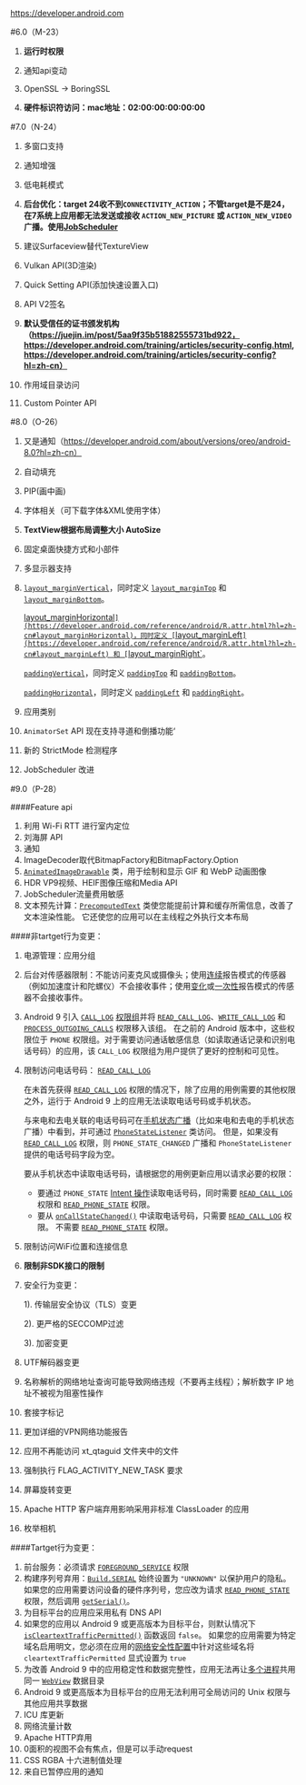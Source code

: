 

https://developer.android.com

#6.0（M-23）

1. __运行时权限__

2. 通知api变动

3. OpenSSL -> BoringSSL

4. __硬件标识符访问：mac地址：02:00:00:00:00:00__

   

#7.0（N-24）

1. 多窗口支持

2. 通知增强

3. 低电耗模式

4. __后台优化：target 24收不到`CONNECTIVITY_ACTION`；不管target是不是24，在7系统上应用都无法发送或接收 `ACTION_NEW_PICTURE` 或 `ACTION_NEW_VIDEO` 广播。使用[JobScheduler](https://developer.android.com/reference/android/app/job/JobScheduler.html?hl=zh-cn)__

5. 建议Surfaceview替代TextureView

6. Vulkan API(3D渲染)

7. Quick Setting API(添加快速设置入口)

8. API V2签名

9. __默认受信任的证书颁发机构（https://juejin.im/post/5aa9f35b51882555731bd922，https://developer.android.com/training/articles/security-config.html, https://developer.android.com/training/articles/security-config?hl=zh-cn）__

10. 作用域目录访问

11. Custom Pointer API

    

#8.0（O-26）

1. 又是通知（https://developer.android.com/about/versions/oreo/android-8.0?hl=zh-cn）

2. 自动填充

3. PIP(画中画)

4. 字体相关（可下载字体&XML使用字体）

5. __TextView根据布局调整大小 AutoSize__

6. 固定桌面快捷方式和小部件

7. 多显示器支持

8. [`layout_marginVertical`](https://developer.android.com/reference/android/R.attr.html?hl=zh-cn#layout_marginVertical)，同时定义 [`layout_marginTop`](https://developer.android.com/reference/android/R.attr.html?hl=zh-cn#layout_marginTop) 和 [`layout_marginBottom`](https://developer.android.com/reference/android/R.attr.html?hl=zh-cn#layout_marginBottom)。

   [layout_marginHorizontal`](https://developer.android.com/reference/android/R.attr.html?hl=zh-cn#layout_marginHorizontal)，同时定义 [`layout_marginLeft`](https://developer.android.com/reference/android/R.attr.html?hl=zh-cn#layout_marginLeft) 和 [`layout_marginRight`](https://developer.android.com/reference/android/R.attr.html?hl=zh-cn#layout_marginRight)。

   [`paddingVertical`](https://developer.android.com/reference/android/R.attr.html?hl=zh-cn#paddingVertical)，同时定义 [`paddingTop`](https://developer.android.com/reference/android/R.attr.html?hl=zh-cn#paddingTop) 和 [`paddingBottom`](https://developer.android.com/reference/android/R.attr.html?hl=zh-cn#paddingBottom)。

   [`paddingHorizontal`](https://developer.android.com/reference/android/R.attr.html?hl=zh-cn#paddingHorizontal)，同时定义 [`paddingLeft`](https://developer.android.com/reference/android/R.attr.html?hl=zh-cn#paddingLeft) 和 [`paddingRight`](https://developer.android.com/reference/android/R.attr.html?hl=zh-cn#paddingRight)。

9. 应用类别

10. `AnimatorSet` API 现在支持寻道和倒播功能‘

11. 新的 StrictMode 检测程序

12. JobScheduler 改进



#9.0（P-28）

####Feature api

1. 利用 Wi-Fi RTT 进行室内定位
2. 刘海屏 API
3. 通知
4. ImageDecoder取代BitmapFactory和BitmapFactory.Option
5.  [`AnimatedImageDrawable`](https://developer.android.com/reference/android/graphics/drawable/AnimatedImageDrawable.html?hl=zh-cn) 类，用于绘制和显示 GIF 和 WebP 动画图像
6. HDR VP9视频、HEIF图像压缩和Media API
7. JobScheduler流量费用敏感
8. 文本预先计算：[`PrecomputedText`](https://developer.android.com/reference/android/text/PrecomputedText?hl=zh-cn) 类使您能提前计算和缓存所需信息，改善了文本渲染性能。 它还使您的应用可以在主线程之外执行文本布局

  

####非tartget行为变更：

1. 电源管理：应用分组

2. 后台对传感器限制：不能访问麦克风或摄像头；使用[连续](https://source.android.com/devices/sensors/report-modes?hl=zh-cn#continuous)报告模式的传感器（例如加速度计和陀螺仪）不会接收事件；使用[变化](https://source.android.com/devices/sensors/report-modes?hl=zh-cn#on-change)或[一次性](https://source.android.com/devices/sensors/report-modes?hl=zh-cn#one-shot)报告模式的传感器不会接收事件。

3. Android 9 引入 [`CALL_LOG`](https://developer.android.com/reference/android/Manifest.permission_group?hl=zh-cn#CALL_LOG) [权限组](https://developer.android.com/guide/topics/permissions/overview?hl=zh-cn#perm-groups)并将 [`READ_CALL_LOG`](https://developer.android.com/reference/android/Manifest.permission?hl=zh-cn#READ_CALL_LOG)、[`WRITE_CALL_LOG`](https://developer.android.com/reference/android/Manifest.permission?hl=zh-cn#WRITE_CALL_LOG) 和 [`PROCESS_OUTGOING_CALLS`](https://developer.android.com/reference/android/Manifest.permission?hl=zh-cn#PROCESS_OUTGOING_CALLS) 权限移入该组。 在之前的 Android 版本中，这些权限位于 `PHONE` 权限组。对于需要访问通话敏感信息（如读取通话记录和识别电话号码）的应用，该 `CALL_LOG` 权限组为用户提供了更好的控制和可见性。

4. 限制访问电话号码： [`READ_CALL_LOG`](https://developer.android.com/reference/android/Manifest.permission?hl=zh-cn#READ_CALL_LOG) 

   在未首先获得 [`READ_CALL_LOG`](https://developer.android.com/reference/android/Manifest.permission?hl=zh-cn#READ_CALL_LOG) 权限的情况下，除了应用的用例需要的其他权限之外，运行于 Android 9 上的应用无法读取电话号码或手机状态。

   与来电和去电关联的电话号码可在[手机状态广播](https://developer.android.com/reference/android/telephony/TelephonyManager?hl=zh-cn#action_phone_state_changed)（比如来电和去电的手机状态广播）中看到，并可通过 [`PhoneStateListener`](https://developer.android.com/reference/android/telephony/PhoneStateListener?hl=zh-cn) 类访问。 但是，如果没有 [`READ_CALL_LOG`](https://developer.android.com/reference/android/Manifest.permission?hl=zh-cn#READ_CALL_LOG) 权限，则 `PHONE_STATE_CHANGED` 广播和 `PhoneStateListener` 提供的电话号码字段为空。

   要从手机状态中读取电话号码，请根据您的用例更新应用以请求必要的权限：

   - 要通过 `PHONE_STATE` [Intent 操作](https://developer.android.com/guide/topics/manifest/action-element?hl=zh-cn)读取电话号码，同时需要 [`READ_CALL_LOG`](https://developer.android.com/reference/android/Manifest.permission?hl=zh-cn#READ_CALL_LOG) 权限和 [`READ_PHONE_STATE`](https://developer.android.com/reference/android/Manifest.permission.html?hl=zh-cn#READ_PHONE_STATE) 权限。
   - 要从 [`onCallStateChanged()`](https://developer.android.com/reference/android/telephony/PhoneStateListener?hl=zh-cn#oncallstatechanged) 中读取电话号码，只需要 [`READ_CALL_LOG`](https://developer.android.com/reference/android/Manifest.permission?hl=zh-cn#READ_CALL_LOG) 权限。 不需要 [`READ_PHONE_STATE`](https://developer.android.com/reference/android/Manifest.permission.html?hl=zh-cn#READ_PHONE_STATE) 权限。

5. 限制访问WiFi位置和连接信息

6. __限制非SDK接口的限制__

7. 安全行为变更：

   1). 传输层安全协议（TLS）变更

   2). 更严格的SECCOMP过滤

   3). 加密变更

8. UTF解码器变更

9. 名称解析的网络地址查询可能导致网络违规（不要再主线程）；解析数字 IP 地址不被视为阻塞性操作

10. 套接字标记

11. 更加详细的VPN网络功能报告

12. 应用不再能访问 xt_qtaguid 文件夹中的文件

13. 强制执行 FLAG_ACTIVITY_NEW_TASK 要求

14. 屏幕旋转变更

15. Apache HTTP 客户端弃用影响采用非标准 ClassLoader 的应用

16. 枚举相机

####Tartget行为变更：

1. 前台服务：必须请求 [`FOREGROUND_SERVICE`](https://developer.android.com/reference/android/Manifest.permission.html?hl=zh-cn#FOREGROUND_SERVICE) 权限
2. 构建序列号弃用：[`Build.SERIAL`](https://developer.android.com/reference/android/os/Build.html?hl=zh-cn#SERIAL) 始终设置为 `"UNKNOWN"` 以保护用户的隐私。如果您的应用需要访问设备的硬件序列号，您应改为请求 [`READ_PHONE_STATE`](https://developer.android.com/reference/android/Manifest.permission.html?hl=zh-cn#READ_PHONE_STATE) 权限，然后调用 [`getSerial()`](https://developer.android.com/reference/android/os/Build.html?hl=zh-cn#getSerial())。
3. 为目标平台的应用应采用私有 DNS API
4. 如果您的应用以 Android 9 或更高版本为目标平台，则默认情况下 [`isCleartextTrafficPermitted()`](https://developer.android.com/reference/android/security/NetworkSecurityPolicy.html?hl=zh-cn#isCleartextTrafficPermitted()) 函数返回 `false`。 如果您的应用需要为特定域名启用明文，您必须在应用的[网络安全性配置](https://developer.android.com/training/articles/security-config.html?hl=zh-cn)中针对这些域名将 `cleartextTrafficPermitted` 显式设置为 `true`
5. 为改善 Android 9 中的应用稳定性和数据完整性，应用无法再让[多个进程](https://developer.android.com/guide/components/processes-and-threads.html?hl=zh-cn)共用同一 [`WebView`](https://developer.android.com/reference/android/webkit/WebView.html?hl=zh-cn) 数据目录
6.  Android 9 或更高版本为目标平台的应用无法利用可全局访问的 Unix 权限与其他应用共享数据
7. ICU 库更新
8. 网络流量计数
9. Apache HTTP弃用
10. 0面积的视图不会有焦点，但是可以手动request
11. CSS RGBA 十六进制值处理
12. 来自已暂停应用的通知



